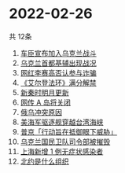# 2022-02-26
  共 12条

  <!-- BEGIN -->
  <!-- 最后更新时间:Sat Feb 26 2022 05:10:22 GMT+0000 (Coordinated Universal Time) -->
  1. [车臣宣布加入乌克兰战斗](https://www.zhihu.com/search?q=车臣)
1. [乌克兰首都基辅出现战况](https://www.zhihu.com/search?q=俄罗斯乌克兰)
1. [网红李赛高否认参与诈骗](https://www.zhihu.com/search?q=李赛高)
1. [《艾尔登法环》满分解禁](https://www.zhihu.com/search?q=艾尔登法环)
1. [新秦时明月更新](https://www.zhihu.com/search?q=新秦时明月)
1. [网传 A 岛将关闭](https://www.zhihu.com/search?q=a岛)
1. [俄乌冲突原因](https://www.zhihu.com/search?q=俄乌冲突原因)
1. [美海军驱逐舰穿越台湾海峡](https://www.zhihu.com/search?q=美海军驱逐舰)
1. [普京「行动旨在抵御眼下威胁」](https://www.zhihu.com/search?q=普京讲话)
1. [乌克兰国民卫队司令部被摧毁](https://www.zhihu.com/search?q=乌克兰国民卫队司令部)
1. [上海新增 1 例无症状感染者](https://www.zhihu.com/search?q=上海疫情)
1. [北约是什么组织](https://www.zhihu.com/search?q=北约是什么组织)
  <!-- END -->
  